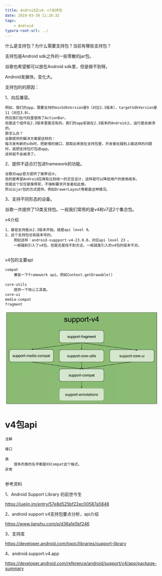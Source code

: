 ```yaml
---
title: Android之v4、v7支持包
date: 2019-03-30 11:28:32
tags:
	- Android
typora-root-url: ../
---
```






什么是支持包？为什么需要支持包？当前有哪些支持包？



支持包是Android sdk之外的一些零散的jar包。

谷歌也希望都可以放在Android sdk里，但是做不到呀。

Android发展快，变化大。

支持包的的原因：

1、向后兼容。

```
例如，我们的app，需要支持的minSdkVersion是9（对应2.3版本），targetSdkVersion是11（对应3.0）。
然后我们在代码里使用了ActionBar。
但是这个组件在2.3版本里是没有的。我们的app安装在2.3版本的Android上，运行是会崩溃的。
那怎么办？
谷歌提供的解决方案是这样的：
每次发布新的sdk时，把新增的接口，提取出来放在支持包里，开发者在碰到上面这样的问题时，就把支持包打包进app。
这样就不会崩溃了。
```

2、提供不适合打包进framework的功能。

```
谷歌对app官方提供了推荐设计。
目的是希望Android应用有比较统一的交互设计，这样就可以降低用户的使用成本。
但是这个仅仅是推荐奖，不强制要求开发者如此做。
所以以jar包的方式提供。例如DrawerLayout等都是这种情况。
```

3、支持不同形态的设备。



谷歌一共提供了13类支持包。一般我们常用的是v4和v7这2个集合包。



v4介绍

```
1、最低支持是从2.3版本开始。就是api level 9。
2、这个支持包也有版本号的。
	例如这样：android-suppport-v4-23.0.0，对应api level 23 。
	一般碰到引入了v4包，但是还是找不到方法，一般就是引入的v4包的版本不对。
	
```

v4包的主要api

```
compat 
	兼容一下framework api。例如Context.getDrawable()
	
core-utils
	提供一下核心工具类。
core-ui
media-compat
fragment

```

![](/images/android-v4-support.webp)





# v4包api

```
注解
	
接口

类
	很多的类的名字都是XXCompat这个格式。
异常
	
```



参考资料

1、Android Support Library 的前世今生

https://juejin.im/entry/57e8d525bf22ec00587a5848

2、android support v4支持包要点分析，api介绍

https://www.jianshu.com/p/d36a1e5bf246

3、支持库

https://developer.android.com/topic/libraries/support-library

4、android.support.v4.app

https://developer.android.com/reference/android/support/v4/app/package-summary